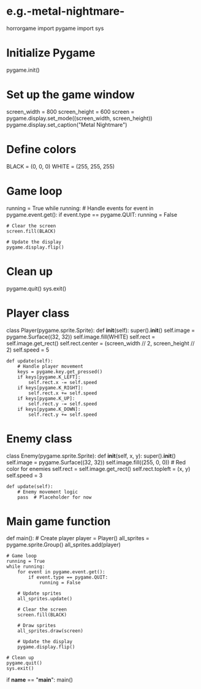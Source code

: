 # e.g.-metal-nightmare-
horrorgame
import pygame
import sys

# Initialize Pygame
pygame.init()

# Set up the game window
screen_width = 800
screen_height = 600
screen = pygame.display.set_mode((screen_width, screen_height))
pygame.display.set_caption("Metal Nightmare")

# Define colors
BLACK = (0, 0, 0)
WHITE = (255, 255, 255)

# Game loop
running = True
while running:
    # Handle events
    for event in pygame.event.get():
        if event.type == pygame.QUIT:
            running = False

    # Clear the screen
    screen.fill(BLACK)

    # Update the display
    pygame.display.flip()

# Clean up
pygame.quit()
sys.exit()
# Player class
class Player(pygame.sprite.Sprite):
    def __init__(self):
        super().__init__()
        self.image = pygame.Surface((32, 32))
        self.image.fill(WHITE)
        self.rect = self.image.get_rect()
        self.rect.center = (screen_width // 2, screen_height // 2)
        self.speed = 5

    def update(self):
        # Handle player movement
        keys = pygame.key.get_pressed()
        if keys[pygame.K_LEFT]:
            self.rect.x -= self.speed
        if keys[pygame.K_RIGHT]:
            self.rect.x += self.speed
        if keys[pygame.K_UP]:
            self.rect.y -= self.speed
        if keys[pygame.K_DOWN]:
            self.rect.y += self.speed

# Enemy class
class Enemy(pygame.sprite.Sprite):
    def __init__(self, x, y):
        super().__init__()
        self.image = pygame.Surface((32, 32))
        self.image.fill((255, 0, 0))  # Red color for enemies
        self.rect = self.image.get_rect()
        self.rect.topleft = (x, y)
        self.speed = 3

    def update(self):
        # Enemy movement logic
        pass  # Placeholder for now

# Main game function
def main():
    # Create player
    player = Player()
    all_sprites = pygame.sprite.Group()
    all_sprites.add(player)

    # Game loop
    running = True
    while running:
        for event in pygame.event.get():
            if event.type == pygame.QUIT:
                running = False

        # Update sprites
        all_sprites.update()

        # Clear the screen
        screen.fill(BLACK)

        # Draw sprites
        all_sprites.draw(screen)

        # Update the display
        pygame.display.flip()

    # Clean up
    pygame.quit()
    sys.exit()

if __name__ == "__main__":
    main()
